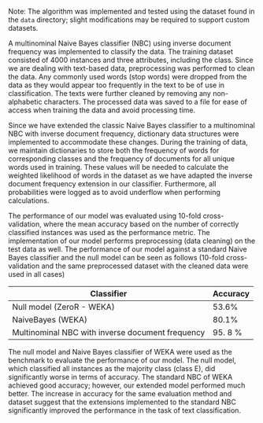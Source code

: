 Note: The algorithm was implemented and tested using the dataset found in the ```data``` directory; slight modifications may be required to support custom datasets.

A multinominal Naive Bayes classifier (NBC) using inverse document frequency was implemented
to classify the data. The training dataset consisted of 4000 instances and three attributes,
including the class. Since we are dealing with text-based data, preprocessing was performed
to clean the data. Any commonly used words (stop words) were dropped from the data as
they would appear too frequently in the text to be of use in classification. The texts were
further cleaned by removing any non-alphabetic characters. The processed data was saved to
a file for ease of access when training the data and avoid processing time.

Since we have extended the classic Naive Bayes classifier to a multinominal NBC with
inverse document frequency, dictionary data structures were implemented to accommodate
these changes. During the training of data, we maintain dictionaries to store both the
frequency of words for corresponding classes and the frequency of documents for all unique
words used in training. These values will be needed to calculate the weighted likelihood of
words in the dataset as we have adapted the inverse document frequency extension in our
classifier. Furthermore, all probabilities were logged as to avoid underflow when performing
calculations.

The performance of our model was evaluated using 10-fold cross-validation, where the mean
accuracy based on the number of correctly classified instances was used as the performance
metric. The implementation of our model performs preprocessing (data cleaning) on the test
data as well. The performance of our model against a standard Naive Bayes classifier and the
null model can be seen as follows (10-fold cross-validation and the same preprocessed
dataset with the cleaned data were used in all cases)

| Classifier   |      Accuracy      |
| ------------- | ------------- |
| Null model (ZeroR - WEKA) |  53.6% |
| NaiveBayes (WEKA) |    80.1%   |
| Multinominal NBC with inverse document frequency | 95. 8 % |

The null model and Naive Bayes classifier of WEKA were used as the benchmark to evaluate
the performance of our model. The null model, which classified all instances as the majority
class (class E), did significantly worse in terms of accuracy. The standard NBC of WEKA
achieved good accuracy; however, our extended model performed much better. The increase
in accuracy for the same evaluation method and dataset suggest that the extensions
implemented to the standard NBC significantly improved the performance in the task of text
classification.